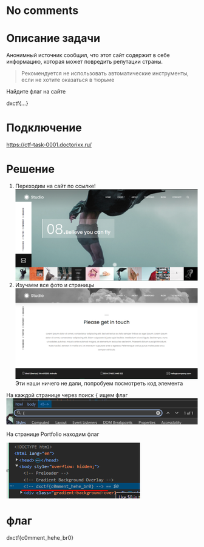 # No comments

# Описание задачи
Анонимный источник сообщил, что этот сайт содержит в себе информацию, которая может повредить репутации страны. 

> Рекомендуется не использовать автоматические инструменты, если не хотите оказаться в тюрьме


Найдите флаг на сайте

dxctf{...}

# Подключение
https://ctf-task-0001.doctorixx.ru/


# Решение

1. Переходим на сайт по ссылке!
   ![ds.png](images/ds.png)
2. Изучаем все фото и страницы
   ![drtgv.png](images/drtgv.png)
   Эти наши ничего не дали, попробуем посмотреть код элемента

На каждой странице через поиск `{` ищем флаг
![img_4.png](images/img_4.png)

На странице Portfolio находим флаг

![cfgvhbjn.png](images/cfgvhbjn.png)

# флаг
dxctf{c0mment_hehe_br0}